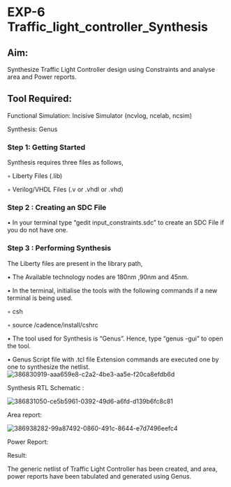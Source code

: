 # EXP-6 Traffic_light_controller_Synthesis

## Aim:

Synthesize Traffic Light Controller design using Constraints and analyse area and Power reports.

## Tool Required:

Functional Simulation: Incisive Simulator (ncvlog, ncelab, ncsim)

Synthesis: Genus

### Step 1: Getting Started

Synthesis requires three files as follows,

◦ Liberty Files (.lib)

◦ Verilog/VHDL Files (.v or .vhdl or .vhd)

### Step 2 : Creating an SDC File

•	In your terminal type “gedit input_constraints.sdc” to create an SDC File if you do not have one.

### Step 3 : Performing Synthesis

The Liberty files are present in the library path,

• The Available technology nodes are 180nm ,90nm and 45nm.

• In the terminal, initialise the tools with the following commands if a new terminal is being used.

◦ csh

◦ source /cadence/install/cshrc

• The tool used for Synthesis is “Genus”. Hence, type “genus -gui” to open the tool.

• Genus Script file with .tcl file Extension commands are executed one by one to synthesize the netlist.
![386830919-aaa659e8-c2a2-4be3-aa5e-f20ca8efdb6d](https://github.com/user-attachments/assets/4f7c6995-921b-470f-a9ee-2bf875999d0a)

Synthesis RTL Schematic :

![386831050-ce5b5961-0392-49d6-a6fd-d139b6fc8c81](https://github.com/user-attachments/assets/dced9c6c-c55c-436b-a338-1c851c9e79ee)

Area report:

![386938282-99a87492-0860-491c-8644-e7d7496eefc4](https://github.com/user-attachments/assets/d5ea97d8-2bc0-40ee-8681-6e21fa529e06)

Power Report:

Result:

The generic netlist of Traffic Light Controller has been created, and area, power reports have been tabulated and generated using Genus.
